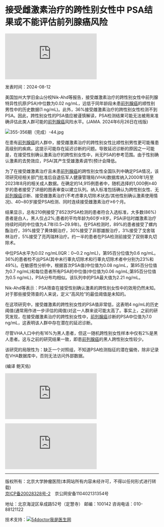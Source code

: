 # 接受雌激素治疗的跨性别女性中 PSA结果或不能评估前列腺癌风险

![图片](https://tongji.54doctor.net/54doctor.php?idsite=21)

发表时间：2024-08-12

美国加州大学旧金山分校Nik-Ahd等报告，接受雌激素治疗的跨性别女性中前列腺特异性抗原(PSA)中位数为0.02 ng/mL，远低于同年龄段未患[前列腺癌](https://Html/Diseases/Main/Index_41111.html)的顺性别男性中的历史数据(1 ng/mL)。此外，36%接受雌激素治疗的跨性别女性检测不到PSA。因此，跨性别女性的PSA值应被谨慎解读，PSA检测结果可能无法被用来准确评估此类人群可能的[前列腺癌](https://Html/Diseases/Main/Index_41111.html)风险水平。(JAMA. 2024年6月26日在线版)

![355-356期（完成）-44.jpg](/Sites/Uploaded/Image/2024/08/126385907214403598055378496.jpg)

在患有[前列腺癌](https://Html/Diseases/Main/Index_41111.html)的人群中，接受雌激素治疗的跨性别女性比顺性别男性更可能罹患高级别的疾病，这提示可能存在延迟诊断的问题。导致延迟诊断的原因之一可能是，在接受性别确认激素治疗的跨性别女性中，尚无PSA的参考范围。由于性别确认激素的去势效应，PSA(其产生受雄激素调节)预计会降低。

为了在接受雌激素治疗且未患[前列腺癌](https://Html/Diseases/Main/Index_41111.html)的跨性别女性全国队列中确定PSA情况，该项研究经相关部门批准后自退伍军人健康管理局(VHA)数据库纳入2000年1月至2023年8月的相关成人数据。在确定的14,915例患者中，随机选择的1,000例≥40岁的患者接受了详细的图表审查以建立队列。纳入标准包括确认为跨性别女性、无[前列腺癌](https://Html/Diseases/Main/Index_41111.html)诊断、接受雌激素治疗(不考虑睾丸切除术状态/其他性别确认激素使用情况)、40~80岁接受PSA检测、同时连续接受雌激素治疗≥6个月。

结果显示，总有210例接受了852次PSA检测的患者符合入选标准，大多数(86%)患者是白人，黑人仅占2%;患者的平均年龄为60岁±8岁。PSA评估时雌激素治疗持续时间的中位值为4.7年(0.5~29.9年)。在PSA检测时，89%的患者接受了螺内酯治疗，39%接受了黄体酮治疗，30%接受了非那雄胺治疗，3%接受了戈舍瑞林治疗，5%接受了亮丙瑞林治疗。约一半的患者在PSA检测前接受了双侧睾丸切除术。

中位PSA水平为0.02 ng/mL(IQR：0~0.2 ng/mL)，第95百分位值为0.6 ng/mL。36%的患者检不出PSA(其中未行睾丸切除术和行睾丸切除术者中分别为23%和49%)。在敏感性分析中，根据首次PSA值(中位值为0.08 ng/mL，第95百分位值为0.7 ng/mL)和每位患者所有PSA的中位值(中位值为0.06 ng/mL;第95百分位值为0.5 ng/mL)，PSA分布均相似。该队列中的PSA最大值为2.21 ng/mL。

Nik-Ahd等表示：PSA筛查在接受性别确认激素的跨性别女性中的效用仍然未知。对于那些接受筛查的人来说，定义“高风险”的最佳阈值是未知的。

在这项研究中，接受雌激素的跨性别女性的PSA值非常低，这表明4 ng/mL的历史阈值(通常用作进一步评估的阈值)对这一人群来说可能太高了。事实上，之前的研究发现，在接受雌激素治疗的跨性别女性中，[前列腺癌](https://Html/Diseases/Main/Index_41111.html)诊断的PSA中位值为7.0 ng/mL，这表明该人群中存在潜在的延迟诊断。

尽管VHA人口中约有16%为黑人患者，但这一随机跨性别女性样本中仅有2%是黑人患者。这与之前的研究结果一致，即患[前列腺癌](https://Html/Diseases/Main/Index_41111.html)的黑人跨性别女性较少。

该研究的局限性为：缺乏一个对照组，不知道PSA检测指征的潜在偏倚，除非记录在VHA数据库中，否则无法访问外部数据。

(编译 鲍天佑)

![中高危前列腺癌的局部区域分期 术前应用18F-PSMA-1007 PET/CT或更佳](https://Html/News/Articles/19149.html "中高危前列腺癌的局部区域分期 术前应用18F-PSMA-1007 PET/CT或更佳")

![高危肾细胞癌 新辅助和辅助使用纳武利尤单抗不改善RFS](https://Html/News/Articles/19147.html "高危肾细胞癌 新辅助和辅助使用纳武利尤单抗不改善RFS")

---

版权所有：北京大学肿瘤医院(本网站所有内容未经许可，不得以任何形式进行转载)  
[京ICP备20028328号-2](http://www.beian.miit.gov.cn)　京公网安备110402131354号

地址：北京海淀区阜成路52号（定慧寺） 邮编：100142 咨询电话：010-88121122

技术支持：[![54doctor我是医生网](https://Content/Areas/Common/images/54doctor.png)](http://www.54doctor.net/)